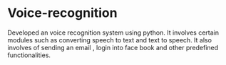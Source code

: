 # Voice-recognition
Developed an voice recognition system using python. It involves certain modules such as converting speech to text and text to speech. It also involves of sending an email , login into face book and other predefined functionalities.
